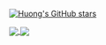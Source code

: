 [![Huong's GitHub stars](https://github-readme-stats.vercel.app/api?username=Lazygarde&hide=issues&show_icons=true&hide_border=true&theme=tokyonight)](https://github.com/Lazygarde)  

<a href="https://github.com/Lazygarde/CPP_Code_PTIT">
  <img align="center" src="https://github-readme-stats.vercel.app/api/pin/?username=Lazygarde&theme=buefy&border_color=B57EDC&repo=CPP_Code_PTIT" />
</a>

<a href="https://github.com/Lazygarde/Data_Structures_and_Algorithms_Code_PTIT">
  <img align="center" src="https://github-readme-stats.vercel.app/api/pin/?username=Lazygarde&theme=buefy&border_color=B57EDC&repo=Data_Structures_and_Algorithms_Code_PTIT" />
</a>
